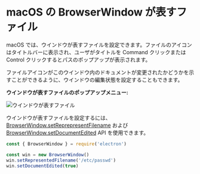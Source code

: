 # macOS の BrowserWindow が表すファイル

macOS では、ウインドウが表すファイルを設定できます。ファイルのアイコンはタイトルバーに表示され、ユーザがタイトルを Command クリックまたは Control クリックするとパスのポップアップが表示されます。

ファイルアイコンがこのウインドウ内のドキュメントが変更されたかどうかを示すことができるように、ウインドウの編集状態を設定することもできます。

**ウインドウが表すファイルのポップアップメニュー:**

![ウインドウが表すファイル](https://cloud.githubusercontent.com/assets/639601/5082061/670a949a-6f14-11e4-987a-9aaa04b23c1d.png)

ウインドウが表すファイルを設定するには、[BrowserWindow.setReprepresentFilename](../api/browser-window.md#winsetrepresentedfilenamefilename-macos) および [BrowserWindow.setDocumentEdited](../api/browser-window.md#winsetdocumenteditededited-macos) API を使用できます。

```javascript
const { BrowserWindow } = require('electron')

const win = new BrowserWindow()
win.setRepresentedFilename('/etc/passwd')
win.setDocumentEdited(true)
```